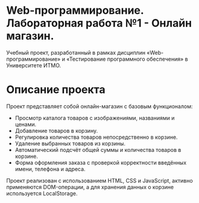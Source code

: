 # Web-программирование. Лабораторная работа №1 - Онлайн магазин.

Учебный проект, разработанный в рамках дисциплин «Web-программирование» и «Тестирование программного обеспечения» в Университете ИТМО.

# Описание проекта

Проект представляет собой онлайн-магазин с базовым функционалом:

* Просмотр каталога товаров с изображениями, названиями и ценами.
* Добавление товаров в корзину.
* Регулировка количества товаров непосредственно в корзине.
* Удаление выбранных товаров из корзины.
* Автоматический подсчёт общей суммы и количества товаров в корзине.
* Форма оформления заказа с проверкой корректности введённых имени, телефона и адреса.

Проект реализован с использованием HTML, CSS и JavaScript, активно применяются DOM-операции, а для хранения данных о корзине используется LocalStorage.
